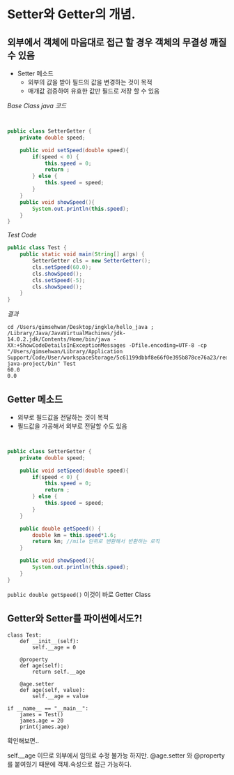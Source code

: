 # Setter와 Getter의 개념.

## 외부에서 객체에 마음대로 접근 할 경우 객체의 무결성 깨질 수 있음

- Setter 메소드
    - 외부의 값을 받아 필드의 값을 변경하는 것이 목적
    - 매개값 검증하여 유효한 값만 필드로 저장 할 수 있음

*Base Class java 코드*
```java


public class SetterGetter {
    private double speed;

    public void setSpeed(double speed){
        if(speed < 0) {
            this.speed = 0;
            return ;
        } else {
            this.speed = speed;
        }
    }
    public void showSpeed(){
        System.out.println(this.speed);
    }
}


```

*Test Code*

```java
public class Test {
    public static void main(String[] args) {
        SetterGetter cls = new SetterGetter();
        cls.setSpeed(60.0);
        cls.showSpeed();
        cls.setSpeed(-5);
        cls.showSpeed();
    }
}

```

*결과*

```console
cd /Users/gimsehwan/Desktop/ingkle/hello_java ; /Library/Java/JavaVirtualMachines/jdk-14.0.2.jdk/Contents/Home/bin/java -XX:+ShowCodeDetailsInExceptionMessages -Dfile.encoding=UTF-8 -cp "/Users/gimsehwan/Library/Application Support/Code/User/workspaceStorage/5c61199dbbf8e66f0e395b878ce76a23/redhat.java/jdt_ws/jdt.ls-java-project/bin" Test 
60.0
0.0
```


## Getter 메소드

- 외부로 필드값을 전달하는 것이 목적
- 필드값을 가공해서 외부로 전달할 수도 있음

```java


public class SetterGetter {
    private double speed;

    public void setSpeed(double speed){
        if(speed < 0) {
            this.speed = 0;
            return ;
        } else {
            this.speed = speed;
        }
    }

    public double getSpeed() {
        double km = this.speed*1.6;
        return km; //mile 단위로 변환해서 반환하는 로직
    }

    public void showSpeed(){
        System.out.println(this.speed);
    }
}

```

`public double getSpeed()` 이것이 바로 Getter Class



## Getter와 Setter를 파이썬에서도?!

```python3
class Test:
    def __init__(self):
        self.__age = 0
    
    @property
    def age(self):
        return self.__age

    @age.setter
    def age(self, value):
        self.__age = value

if __name__ == "__main__":
    james = Test()
    james.age = 20
    print(james.age)
```

확인해보면..

self.__age 이므로 외부에서 임의로 수정 불가능 하지만.
@age.setter 와 @property를 붙여줬기 때문에 객체.속성으로 접근 가능하다.
